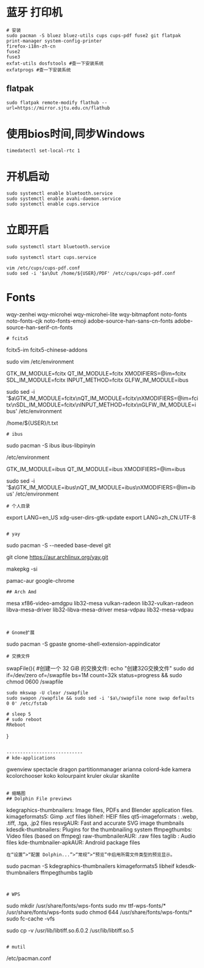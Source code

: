 
# 蓝牙 打印机
```
# 安装 
sudo pacman -S bluez bluez-utils cups cups-pdf fuse2 git flatpak print-manager system-config-printer
firefox-i18n-zh-cn
fuse2 
fuse3
exfat-utils dosfstools #查一下安装系统
exfatprogs #查一下安装系统
```
## flatpak
```
sudo flatpak remote-modify flathub --url=https://mirror.sjtu.edu.cn/flathub
```
# 使用bios时间,同步Windows
```
timedatectl set-local-rtc 1
```

# 开机启动
```
sudo systemctl enable bluetooth.service
sudo systemctl enable avahi-daemon.service
sudo systemctl enable cups.service
```
# 立即开启
```
sudo systemctl start bluetooth.service

sudo systemctl start cups.service

vim /etc/cups/cups-pdf.conf
sudo sed -i '$a\Out /home/${USER}/PDF' /etc/cups/cups-pdf.conf
```
# Fonts

wqy-zenhei wqy-microhei wqy-microhei-lite wqy-bitmapfont 
noto-fonts noto-fonts-cjk noto-fonts-emoji 
adobe-source-han-sans-cn-fonts adobe-source-han-serif-cn-fonts 
```
# fcitx5
```
fcitx5-im fcitx5-chinese-addons

sudo vim /etc/environment

GTK_IM_MODULE=fcitx
QT_IM_MODULE=fcitx
XMODIFIERS=@im=fcitx
SDL_IM_MODULE=fcitx
INPUT_METHOD=fcitx
GLFW_IM_MODULE=ibus


sudo sed -i '$a\GTK_IM_MODULE=fcitx\nQT_IM_MODULE=fcitx\nXMODIFIERS=@im=fcitx\nSDL_IM_MODULE=fcitx\nINPUT_METHOD=fcitx\nGLFW_IM_MODULE=ibus' /etc/environment


/home/${USER}/t.txt
```
# ibus
```
sudo pacman -S ibus ibus-libpinyin

/etc/environment

GTK_IM_MODULE=ibus
QT_IM_MODULE=ibus
XMODIFIERS=@im=ibus

sudo sed -i '$a\GTK_IM_MODULE=ibus\nQT_IM_MODULE=ibus\nXMODIFIERS=@im=ibus' /etc/environment

```
# 个人目录
```
export LANG=en_US
xdg-user-dirs-gtk-update
export LANG=zh_CN.UTF-8
```

# yay
```
sudo pacman -S --needed base-devel git

git clone https://aur.archlinux.org/yay.git

makepkg -si

pamac-aur
google-chrome

```
## Arch Amd
```
mesa xf86-video-amdgpu lib32-mesa vulkan-radeon lib32-vulkan-radeon
libva-mesa-driver lib32-libva-mesa-driver mesa-vdpau lib32-mesa-vdpau
```


# Gnome扩展
```
sudo pacman -S gpaste gnome-shell-extension-appindicator

```
# 交换文件
```
swapFile(){
    #创建一个 32 GiB 的交换文件:
    echo "创建32G交换文件"
    sudo dd if=/dev/zero of=/swapfile bs=1M count=32k status=progress && sudo chmod 0600 /swapfile
    
    sudo mkswap -U clear /swapfile
    sudo swapon /swapfile && sudo sed -i '$a\/swapfile none swap defaults 0 0' /etc/fstab
    
    # sleep 5
    # sudo reboot
    RReboot

}
```

----------------------------
# kde-applications
```
gwenview spectacle dragon partitionmanager
arianna colord-kde kamera kcolorchooser koko kolourpaint kruler okular skanlite
```

# 缩略图
## Dolphin File previews
```
kdegraphics-thumbnailers: Image files, PDFs and Blender application files.
kimageformats5: Gimp .xcf files
libheif: HEIF files
qt5-imageformats : .webp, .tiff, .tga, .jp2 files
resvgAUR: Fast and accurate SVG image thumbnails
kdesdk-thumbnailers: Plugins for the thumbnailing system
ffmpegthumbs: Video files (based on ffmpeg)
raw-thumbnailerAUR: .raw files
taglib : Audio files
kde-thumbnailer-apkAUR: Android package files
```
在“设置”>“配置 Dolphin...”>“常规”>“预览”中启用所需文件类型的预览显示。
```
sudo pacman -S kdegraphics-thumbnailers kimageformats5 libheif kdesdk-thumbnailers ffmpegthumbs taglib 
```


# WPS
```
sudo mkdir /usr/share/fonts/wps-fonts
sudo mv ttf-wps-fonts/* /usr/share/fonts/wps-fonts
sudo chmod 644 /usr/share/fonts/wps-fonts/*
sudo fc-cache -vfs


sudo cp -v /usr/lib/libtiff.so.6.0.2 /usr/lib/libtiff.so.5
```

# mutil
```
/etc/pacman.conf
```